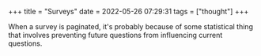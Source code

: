 +++
title = "Surveys"
date = 2022-05-26 07:29:31
tags = ["thought"]
+++

When a survey is paginated, it's probably because of some statistical thing that
involves preventing future questions from influencing current questions.
